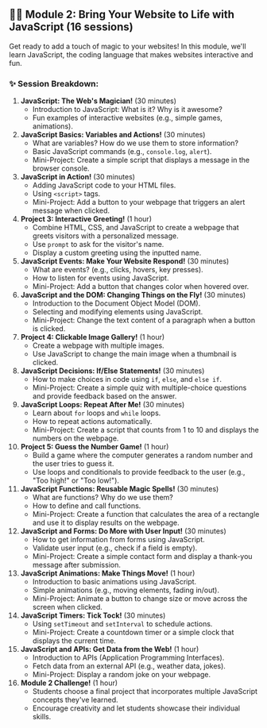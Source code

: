 ## 🧙‍♂️ Module 2: Bring Your Website to Life with JavaScript (16 sessions)

Get ready to add a touch of magic to your websites! In this module, we'll learn JavaScript, the coding language that makes websites interactive and fun.

### ✨ Session Breakdown:

1.  **JavaScript: The Web's Magician!** (30 minutes)
    *   Introduction to JavaScript: What is it? Why is it awesome?
    *   Fun examples of interactive websites (e.g., simple games, animations).
2.  **JavaScript Basics: Variables and Actions!** (30 minutes)
    *   What are variables? How do we use them to store information?
    *   Basic JavaScript commands (e.g., `console.log`, `alert`).
    *   Mini-Project: Create a simple script that displays a message in the browser console.
3.  **JavaScript in Action!** (30 minutes)
    *   Adding JavaScript code to your HTML files.
    *   Using `<script>` tags.
    *   Mini-Project: Add a button to your webpage that triggers an alert message when clicked. 
4.  **Project 3: Interactive Greeting!** (1 hour)
    *   Combine HTML, CSS, and JavaScript to create a webpage that greets visitors with a personalized message.
    *   Use `prompt` to ask for the visitor's name.
    *   Display a custom greeting using the inputted name.
5.  **JavaScript Events: Make Your Website Respond!** (30 minutes)
    *   What are events? (e.g., clicks, hovers, key presses).
    *   How to listen for events using JavaScript.
    *   Mini-Project: Add a button that changes color when hovered over.
6.  **JavaScript and the DOM: Changing Things on the Fly!** (30 minutes)
    *   Introduction to the Document Object Model (DOM).
    *   Selecting and modifying elements using JavaScript.
    *   Mini-Project: Change the text content of a paragraph when a button is clicked.
7.  **Project 4: Clickable Image Gallery!** (1 hour)
    *   Create a webpage with multiple images.
    *   Use JavaScript to change the main image when a thumbnail is clicked.
8.  **JavaScript Decisions: If/Else Statements!** (30 minutes)
    *   How to make choices in code using `if`, `else`, and `else if`.
    *   Mini-Project: Create a simple quiz with multiple-choice questions and provide feedback based on the answer.
9.  **JavaScript Loops: Repeat After Me!** (30 minutes)
    *   Learn about `for` loops and `while` loops.
    *   How to repeat actions automatically.
    *   Mini-Project: Create a script that counts from 1 to 10 and displays the numbers on the webpage.
10. **Project 5: Guess the Number Game!** (1 hour)
    *   Build a game where the computer generates a random number and the user tries to guess it.
    *   Use loops and conditionals to provide feedback to the user (e.g., "Too high!" or "Too low!").
11. **JavaScript Functions: Reusable Magic Spells!** (30 minutes)
    *   What are functions? Why do we use them?
    *   How to define and call functions.
    *   Mini-Project: Create a function that calculates the area of a rectangle and use it to display results on the webpage.
12. **JavaScript and Forms: Do More with User Input!** (30 minutes)
    *   How to get information from forms using JavaScript.
    *   Validate user input (e.g., check if a field is empty).
    *   Mini-Project: Create a simple contact form and display a thank-you message after submission.
13. **JavaScript Animations: Make Things Move!** (1 hour)
    *   Introduction to basic animations using JavaScript.
    *   Simple animations (e.g., moving elements, fading in/out).
    *   Mini-Project: Animate a button to change size or move across the screen when clicked.
14. **JavaScript Timers: Tick Tock!** (30 minutes)
    *   Using `setTimeout` and `setInterval` to schedule actions.
    *   Mini-Project: Create a countdown timer or a simple clock that displays the current time.
15. **JavaScript and APIs: Get Data from the Web!** (1 hour)
    *   Introduction to APIs (Application Programming Interfaces).
    *   Fetch data from an external API (e.g., weather data, jokes).
    *   Mini-Project: Display a random joke on your webpage.
16. **Module 2 Challenge!** (1 hour)
    *   Students choose a final project that incorporates multiple JavaScript concepts they've learned.
    *   Encourage creativity and let students showcase their individual skills.

